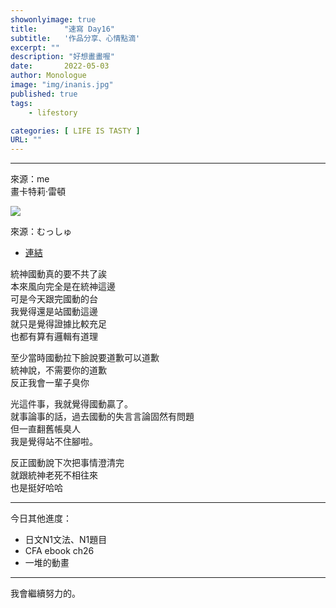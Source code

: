 ```yaml
---
showonlyimage: true
title:      "速寫 Day16"
subtitle:   '作品分享、心情點滴'
excerpt: ""
description: "好想畫畫喔"
date:       2022-05-03
author: Monologue    
image: "img/inanis.jpg"
published: true 
tags:
    - lifestory

categories: [ LIFE IS TASTY ]
URL: ""
---
```

***
來源：me  
畫卡特莉‧雷頓
  
![](/blog/sketch/d16-1.jpg)

來源：むっしゅ  
* [連結](https://twitter.com/omu001)  
  
統神國動真的要不共了誒  
本來風向完全是在統神這邊  
可是今天跟完國動的台  
我覺得還是站國動這邊  
就只是覺得證據比較充足  
也都有算有邏輯有道理  
  
至少當時國動拉下臉說要道歉可以道歉  
統神說，不需要你的道歉  
反正我會一輩子臭你  

光這件事，我就覺得國動贏了。  
就事論事的話，過去國動的失言言論固然有問題  
但一直翻舊帳臭人  
我是覺得站不住腳啦。  
  
反正國動說下次把事情澄清完  
就跟統神老死不相往來  
也是挺好哈哈  

***
今日其他進度：  
* 日文N1文法、N1題目  
* CFA ebook ch26
* 一堆的動畫  
  
***
我會繼續努力的。
<!--more-->
